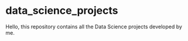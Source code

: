 # data_science_projects
Hello, this repository contains all the Data Science projects developed by me.
